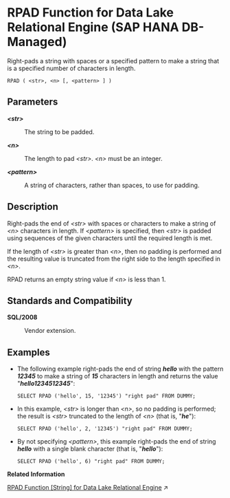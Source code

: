 <!-- loio6c4ea243716a46e789d87818e8be6df1 -->

# RPAD Function for Data Lake Relational Engine \(SAP HANA DB-Managed\)

Right-pads a string with spaces or a specified pattern to make a string that is a specified number of characters in length.



```
RPAD ( <str>, <n> [, <pattern> ] )
```



<a name="loio6c4ea243716a46e789d87818e8be6df1__section_pk2_crt_vrb"/>

## Parameters


<dl>
<dt><b>

*<str\>*

</b></dt>
<dd>

The string to be padded.



</dd><dt><b>

*<n\>*

</b></dt>
<dd>

The length to pad *<str\>*. *<n\>* must be an integer.



</dd><dt><b>

*<pattern\>*

</b></dt>
<dd>

A string of characters, rather than spaces, to use for padding.



</dd>
</dl>



<a name="loio6c4ea243716a46e789d87818e8be6df1__section_g4t_crt_vrb"/>

## Description

Right-pads the end of *<str\>* with spaces or characters to make a string of *<n\>* characters in length. If *<pattern\>* is specified, then *<str\>* is padded using sequences of the given characters until the required length is met.

If the length of *<str\>* is greater than *<n\>*, then no padding is performed and the resulting value is truncated from the right side to the length specified in *<n\>*.

RPAD returns an empty string value if *<n\>* is less than 1.



<a name="loio6c4ea243716a46e789d87818e8be6df1__section_klv_2rt_vrb"/>

## Standards and Compatibility


<dl>
<dt><b>

SQL/2008

</b></dt>
<dd>

Vendor extension.



</dd>
</dl>



<a name="loio6c4ea243716a46e789d87818e8be6df1__section_pxm_drt_vrb"/>

## Examples

-   The following example right-pads the end of string ***hello*** with the pattern ***12345*** to make a string of ***15*** characters in length and returns the value "***hello1234512345***":

    ```
    SELECT RPAD ('hello', 15, '12345') "right pad" FROM DUMMY;
    ```

-   In this example, *<str\>* is longer than *<n\>*, so no padding is performed; the result is *<str\>* truncated to the length of *<n\>* \(that is, "***he***"\):

    ```
    SELECT RPAD ('hello', 2, '12345') "right pad" FROM DUMMY;
    ```

-   By not specifying *<pattern\>*, this example right-pads the end of string ***hello*** with a single blank character \(that is, "***hello***"\):

    ```
    SELECT RPAD ('hello', 6) "right pad" FROM DUMMY;
    ```


**Related Information**  


[RPAD Function [String] for Data Lake Relational Engine](https://help.sap.com/viewer/19b3964099384f178ad08f2d348232a9/2023_1_QRC/en-US/3a8714b7782a4730b091194c3b54aca0.html "Right-pads a string with spaces or a specified pattern to make a string that is a specified number of characters in length.") :arrow_upper_right:

